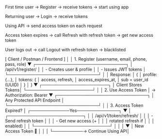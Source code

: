 First time user → Register → receive tokens → start using app

Returning user → Login → receive tokens

Using API → send access token on each request

Access token expires → call Refresh with refresh token → get new access token

User logs out → call Logout with refresh token → blacklisted

 [ Client / Postman / Frontend ]
                │
                │   1. Register (username, email, phone, pass, role)
                ▼
       ┌──────────────────────────────┐
       │   /api/v1/register/          │
       │   - Creates user & profile   │
       │   - Issues JWT tokens        │
       └──────────────────────────────┘
                │
                │   Response:
                │   {
                │     profile: {...},
                │     tokens: {
                │        access, refresh,
                │        access_expires_at,
                │        sub = user_id (UUID)
                │     }
                │   }
                ▼
        ┌──────────────────────┐
        │  Client Stores Tokens│
        └──────────────────────┘
                │
                │  2. Use Access Token
                │     → Authorization: Bearer <access>
                ▼
       ┌──────────────────────────────┐
       │  Any Protected API Endpoint  │
       └──────────────────────────────┘
                │
                │  3. Access Token Expired?
                │
         ┌─────────────Yes──────────────┐
         ▼                              │
┌─────────────────────────┐             │
│  /api/v1/token/refresh/ │             │
│   - Send refresh token  │             │
│   - Get new access (+   │             │
│     rotated refresh if  │             │
│     enabled)            │             │
└─────────────────────────┘             │
         │                              │
         ▼                              │
  New Access Token 🔑                   │
         │                              │
         └──────────→ Continue Using API│
